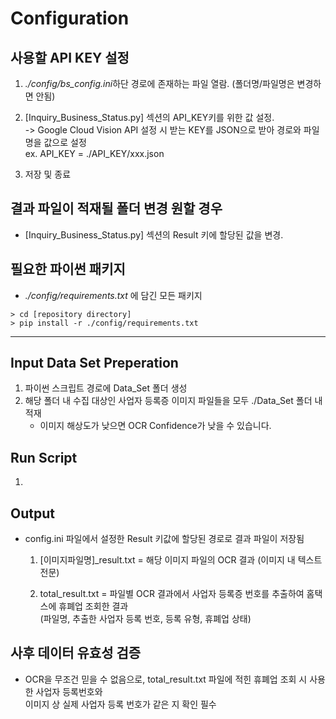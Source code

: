 # Configuration
## 사용할 API KEY 설정
1. *./config/bs_config.ini*하단 경로에 존재하는 파일 열람. (폴더명/파일명은 변경하면 안됨)  
2. [Inquiry_Business_Status.py] 섹션의 API_KEY키를 위한 값 설정.  
   -> Google Cloud Vision API 설정 시 받는 KEY를 JSON으로 받아 경로와 파일명을 값으로 설정  
   ex. API_KEY = ./API_KEY/xxx.json  
  
3. 저장 및 종료

## 결과 파일이 적재될 폴더 변경 원할 경우
- [Inquiry_Business_Status.py] 섹션의 Result 키에 할당된 값을 변경.  

## 필요한 파이썬 패키지
- *./config/requirements.txt* 에 담긴 모든 패키지   
```
> cd [repository directory]  
> pip install -r ./config/requirements.txt  
```

---------------------------------------


## Input Data Set Preperation
1. 파이썬 스크립트 경로에 Data_Set 폴더 생성    
2. 해당 폴더 내 수집 대상인 사업자 등록증 이미지 파일들을 모두 ./Data_Set 폴더 내 적재    
   * 이미지 해상도가 낮으면 OCR Confidence가 낮을 수 있습니다.  

## Run Script
1. 

## Output
- config.ini 파일에서 설정한 Result 키값에 할당된 경로로 결과 파일이 저장됨  
  1. [이미지파일명]_result.txt = 해당 이미지 파일의 OCR 결과 (이미지 내 텍스트 전문)  

  2. total_result.txt = 파일별 OCR 결과에서 사업자 등록증 번호를 추출하여 홈택스에 휴폐업 조회한 결과  
                        (파일명, 추출한 사업자 등록 번호, 등록 유형, 휴폐업 상태)  


## 사후 데이터 유효성 검증
- OCR을 무조건 믿을 수 없음으로, total_result.txt 파일에 적힌 휴폐업 조회 시 사용한 사업자 등록번호와   
  이미지 상 실제 사업자 등록 번호가 같은 지 확인 필수
